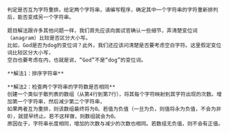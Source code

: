     判定是否互为字符重排。给定两个字符串，请编写程序，确定其中一个字符串的字符重新排列后，能否变成另一个字符串。
    
    题目解法跟许多其他问题一样，我们首先应该向面试官确认一些细节，弄清楚变位词（anagram）比较是否区分大小写。
    比如，God是否为dog的变位词？此外，我们还应该问清楚是否要考虑空白字符。这里假定变位词比较区分大小写，
    空白也要考虑在内，也就是说，“God”不是“dog”的变位词。
    
    **解法1：排序字符串**
    
    **解法2：检查两个字符串的字符数是否相同**
    创建一个类似于散列表的数组（从第4行到第7行），将其每个字符映射到其字符出现的次数。增加第一个字符串，然后减少第二个字符串，
    如果两者互为重排，则该数组最终将为0。若值为负值（一旦为负，则值将永为负值，不会为非0），就提早终止。若不这样做，则数组就会为0。
    原因在于，字符串长度相同，增加的次数与减少的次数也相同。若数组无负值，则不会有正值。